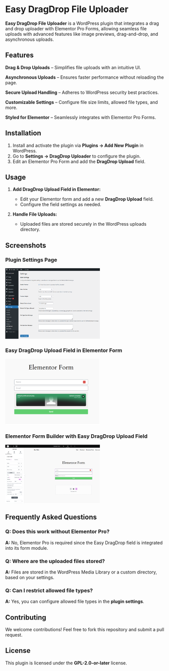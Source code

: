 # Easy DragDrop File Uploader

**Easy DragDrop File Uploader** is a WordPress plugin that integrates a drag and drop uploader with Elementor Pro Forms, allowing seamless file uploads with advanced features like image previews, drag-and-drop, and asynchronous uploads.

## Features

**Drag & Drop Uploads** – Simplifies file uploads with an intuitive UI.

**Asynchronous Uploads** – Ensures faster performance without reloading the page.

**Secure Upload Handling** – Adheres to WordPress security best practices.

**Customizable Settings** – Configure file size limits, allowed file types, and more.

**Styled for Elementor** – Seamlessly integrates with Elementor Pro Forms.

## Installation

1. Install and activate the plugin via **Plugins → Add New Plugin** in WordPress.
2. Go to **Settings → DragDrop Uploader** to configure the plugin.
3. Edit an Elementor Pro Form and add the **DragDrop Upload** field.

## Usage

1. **Add DragDrop Upload Field in Elementor:**  
   - Edit your Elementor form and add a new **DragDrop Upload** field.
   - Configure the field settings as needed.

2. **Handle File Uploads:**  
   - Uploaded files are stored securely in the WordPress uploads directory.

## Screenshots

### Plugin Settings Page  
<img src="assets/screenshot-1.png" width="300">

### Easy DragDrop Upload Field in Elementor Form  
<img src="assets/screenshot-2.png" width="300">

### Elementor Form Builder with Easy DragDrop Upload Field  
<img src="assets/screenshot-3.png" width="300">

## Frequently Asked Questions

### Q: Does this work without Elementor Pro?  
**A:** No, Elementor Pro is required since the Easy DragDrop field is integrated into its form module.

### Q: Where are the uploaded files stored?  
**A:** Files are stored in the WordPress Media Library or a custom directory, based on your settings.

### Q: Can I restrict allowed file types?  
**A:** Yes, you can configure allowed file types in the **plugin settings**.

## Contributing

We welcome contributions! Feel free to fork this repository and submit a pull request.

## License

This plugin is licensed under the **GPL-2.0-or-later** license.
